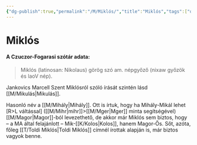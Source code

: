 ```yaml
---
{"dg-publish":true,"permalink":"/M/Miklós/","title":"Miklós","tags":["dg_uploaded"],"created":"2023-11-04T02:26","updated":"2023-11-08T04:07"}
---
```



# Miklós

#### A Czuczor-Fogarasi szótár adata:

> Miklós (latinosan: Nikolaus) görög szó am. népgyőző (nixaw győzök és laoV nép).  

Jankovics Marcell Szent Miklósról szóló írását szintén lásd [[M/Mikulás\|Mikulás]].  

Hasonló név a [[M/Mihály\|Mihály]]. Ott is írtuk, hogy ha Mihály-Mikál lehet \[R>L váltással\] ([[M/Mihr\|mihr]]>[[M/Mger\|Mger]] minta segítségével) [[M/Magor\|Magor]]-ból levezethető, de akkor már Miklós sem biztos, hogy – a MA által felajánlott – Mik-[[K/Kolos\|Kolos]], hanem Magor-Ős. Sőt, azóta, főleg [[T/Toldi Miklós\|Toldi Miklós]] címnél írottak alapján is, már biztos vagyok benne.  